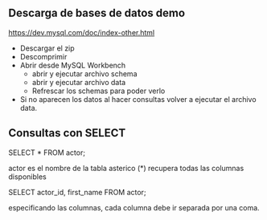 

## Descarga de bases de datos demo

https://dev.mysql.com/doc/index-other.html
- Descargar el zip
- Descomprimir
- Abrir desde MySQL Workbench
    - abrir y ejecutar archivo schema
    - abrir y ejecutar archivo data
    - Refrescar los schemas para poder verlo 
- Si no aparecen los datos al hacer consultas volver a ejecutar el archivo data.

## Consultas con SELECT

SELECT * FROM actor;

actor es el nombre de la tabla
asterico (*) recupera todas las columnas disponibles

SELECT actor_id, first_name FROM actor;

especificando las columnas, cada columna debe ir
separada por una coma.